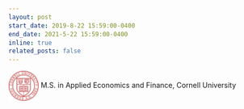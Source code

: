 ```yaml
---
layout: post
start_date: 2019-8-22 15:59:00-0400
end_date: 2021-5-22 15:59:00-0400
inline: true
related_posts: false
---
```


<img src="/assets/img/cornell.png" alt="Description" style="width:60px; height:60px; vertical-align:middle;"> M.S. in Applied Economics and Finance, Cornell University
